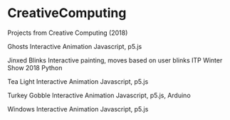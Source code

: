 # CreativeComputing
Projects from Creative Computing (2018)

Ghosts
    Interactive Animation
    Javascript, p5.js

Jinxed Blinks
    Interactive painting, moves based on user blinks
    ITP Winter Show 2018
    Python

Tea Light
    Interactive Animation
    Javascript, p5.js
    
Turkey Gobble
    Interactive Animation
    Javascript, p5.js, Arduino
    
Windows
    Interactive Animation
    Javascript, p5.js
